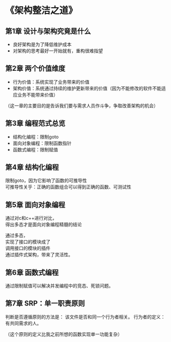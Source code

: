 # 《架构整洁之道》
## 第1章 设计与架构究竟是什么
* 良好架构是为了降低维护成本
* 对架构的思考最好一开始就有，重构很难指望



## 第2章 两个价值维度
* 行为价值：系统实现了业务带来的价值
* 架构价值：系统通过持续的维护更新带来的价值（因为不能修改的软件不能适应业务不能带来价值）

（这一章的主要目的是告诉我们要与需求人员作斗争，争取改善架构的机会）



## 第3章 编程范式总览

* 结构化编程：限制goto
* 面向对象编程：限制函数指针
* 函数式编程：限制赋值



## 第4章 结构化编程
限制goto，因为它影响了函数的可推导性<br>
可推导性关乎：正确的函数组合可以得到正确的函数、可测试性



## 第5章 面向对象编程
通过对c和c++进行对比，<br>
得出多态才是面向对象编程精髓的结论<br>

通过多态，<br>
实现了接口的模块成了<br>
调用接口的模块的插件<br>
通过插件式架构，带来了灵活性。



## 第6章 函数式编程
通过限制赋值可以解决并发编程中的竞态、死锁问题。



## 第7章 SRP：单一职责原则
判断是否遵循原则的方法是：
该文件是否和同一个行为者相关。
行为者的定义：有共同需求的人。

（这个原则的定义比我之前所想的函数实现单一功能复杂）